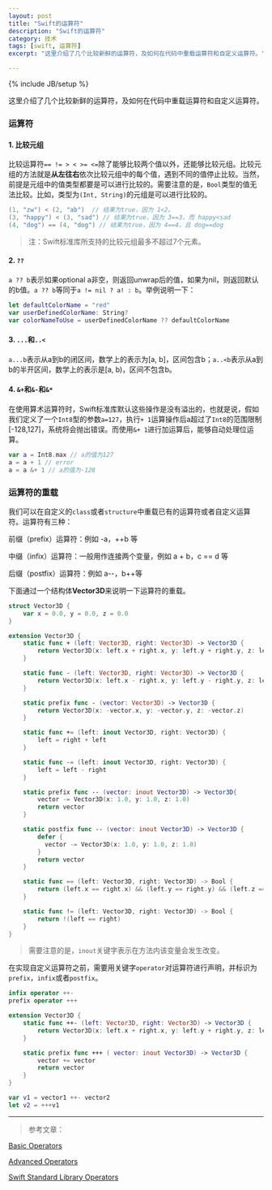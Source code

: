 ```yaml
---
layout: post
title: "Swift的运算符"
description: "Swift的运算符"
category: 技术
tags: [swift, 运算符]
excerpt: "这里介绍了几个比较新鲜的运算符，及如何在代码中重载运算符和自定义运算符。"

---
```

{% include JB/setup %}

这里介绍了几个比较新鲜的运算符，及如何在代码中重载运算符和自定义运算符。

### 运算符

#### 1. 比较元组

比较运算符`== != > < >= <=`除了能够比较两个值以外，还能够比较元组。比较元组的方法就是**从左往右**依次比较元组中的每个值，遇到不同的值停止比较。当然，前提是元组中的值类型都要是可以进行比较的。需要注意的是，`Bool`类型的值无法比较。比如，类型为`(Int, String)`的元组是可以进行比较的。

```swift
(1, "zw") < (2, "ab")  // 结果为true，因为 1<2。
(3, "happy") < (3, "sad") // 结果为true，因为 3==3，而 happy<sad
(4, "dog") == (4, "dog") // 结果为true，因为 4==4，且 dog==dog
```

> 注：Swift标准库所支持的比较元组最多不超过7个元素。

#### 2. `??`

`a ?? b`表示如果optional a非空，则返回unwrap后的值，如果为nil，则返回默认的b值。`a ?? b`等同于`a != nil ? a! : b`。举例说明一下：

```swift
let defaultColorName = "red"
var userDefinedColorName: String?
var colorNameToUse = userDefinedColorName ?? defaultColorName
```

#### 3. `...`和`..<`

`a...b`表示从a到b的闭区间，数学上的表示为[a, b]，区间包含b；`a..<b`表示从a到b的半开区间，数学上的表示是[a, b)，区间不包含b。

#### 4. `&+`和`&-`和`&*`

在使用算术运算符时，Swift标准库默认这些操作是没有溢出的，也就是说，假如我们定义了一个`Int8`型的参数`a=127`，执行`+ 1`运算操作后a超过了`Int8`的范围限制[-128,127]，系统将会抛出错误。而使用`&+ 1`进行加运算后，能够自动处理位运算。

```swift
var a = Int8.max // a的值为127
a = a + 1 // error
a = a &+ 1 // a的值为-128
```

### 运算符的重载

我们可以在自定义的`class`或者`structure`中重载已有的运算符或者自定义运算符。运算符有三种：

前缀（prefix）运算符：例如 -a，++b 等

中缀（infix）运算符：一般用作连接两个变量，例如 a + b，c == d 等

后缀（postfix）运算符：例如 a--，b++等

下面通过一个结构体**Vector3D**来说明一下运算符的重载。

```swift
struct Vector3D {
    var x = 0.0, y = 0.0, z = 0.0
}

extension Vector3D {
    static func + (left: Vector3D, right: Vector3D) -> Vector3D {
        return Vector3D(x: left.x + right.x, y: left.y + right.y, z: left.z + right.z)
    }

    static func - (left: Vector3D, right: Vector3D) -> Vector3D {
        return Vector3D(x: left.x - right.x, y: left.y - right.y, z: left.z - right.z)
    }

    static prefix func - (vector: Vector3D) -> Vector3D {
        return Vector3D(x: -vector.x, y: -vector.y, z: -vector.z)
    }

    static func += (left: inout Vector3D, right: Vector3D) {
        left = right + left
    }

    static func -= (left: inout Vector3D, right: Vector3D) {
        left = left - right
    }

    static prefix func -- (vector: inout Vector3D) -> Vector3D{
        vector -= Vector3D(x: 1.0, y: 1.0, z: 1.0)
        return vector
    }

    static postfix func -- (vector: inout Vector3D) -> Vector3D {
        defer {
          vector -= Vector3D(x: 1.0, y: 1.0, z: 1.0)
        }
        return vector
    }

    static func == (left: Vector3D, right: Vector3D) -> Bool {
        return (left.x == right.x) && (left.y == right.y) && (left.z == right.z)
    }

    static func != (left: Vector3D, right: Vector3D) -> Bool {
        return !(left == right)
    }
}
```

> 需要注意的是，`inout`关键字表示在方法内该变量会发生改变。

在实现自定义运算符之前，需要用关键字`operator`对运算符进行声明，并标识为`prefix`，`infix`或者`postfix`。

```swift
infix operator ++-
prefix operator +++

extension Vector3D {
    static func ++- (left: Vector3D, right: Vector3D) -> Vector3D {
        return Vector3D(x: left.x + right.x, y: left.y + right.y, z: left.z - right.z)
    }

    static prefix func +++ ( vector: inout Vector3D) -> Vector3D {
        vector += vector
        return vector
    }
}

var v1 = vector1 ++- vector2
let v2 = +++v1
```
-----

> 参考文章：

[Basic Operators](https://developer.apple.com/library/prerelease/content/documentation/Swift/Conceptual/Swift_Programming_Language/BasicOperators.html)

[Advanced Operators](https://developer.apple.com/library/prerelease/content/documentation/Swift/Conceptual/Swift_Programming_Language/AdvancedOperators.html)

[Swift Standard Library Operators](https://developer.apple.com/reference/swift/1851035-swift_standard_library_operators)
